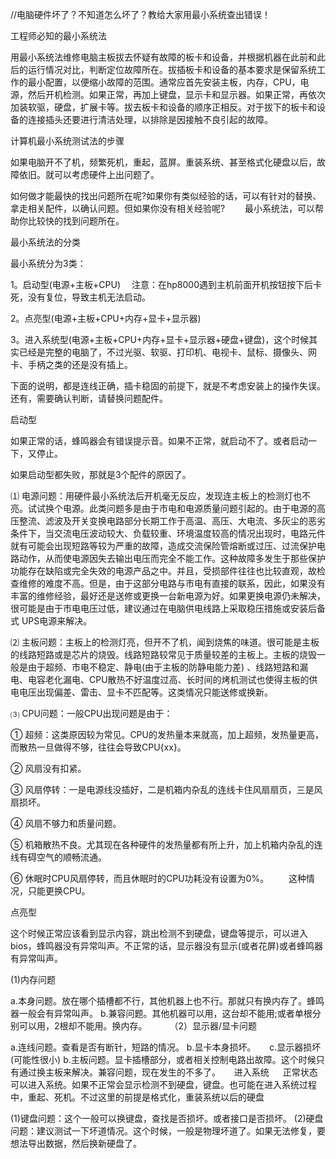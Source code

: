 //电脑硬件坏了？不知道怎么坏了？教给大家用最小系统查出错误！

工程师必知的最小系统法

 用最小系统法维修电脑主板拔去怀疑有故障的板卡和设备，并根据机器在此前和此后的运行情况对比，判断定位故障所在。拔插板卡和设备的基本要求是保留系统工作的最小配置，以便缩小故障的范围。通常应首先安装主板，内存，CPU，电源，然后开机检测。如果正常，再加上键盘，显示卡和显示器。如果正常，再依次加装软驱，硬盘，扩展卡等。拔去板卡和设备的顺序正相反。对于拔下的板卡和设备的连接插头还要进行清洁处理，以排除是因接触不良引起的故障。


计算机最小系统测试法的步骤

如果电脑开不了机，频繁死机，重起，蓝屏。重装系统、甚至格式化硬盘以后，故障依旧。就可以考虑硬件上出问题了。 

如何做才能最快的找出问题所在呢?如果你有类似经验的话，可以有针对的替换、拿走相关配件，以确认问题。但如果你没有相关经验呢? 　　最小系统法，可以帮助你比较快的找到问题所在。

最小系统法的分类

最小系统分为3类： 　

1。启动型(电源+主板+CPU) 　注意：在hp8000遇到主机前面开机按钮按下后卡死，没有复位，导致主机无法启动。　

2。点亮型(电源+主板+CPU+内存+显卡+显示器) 　

3。进入系统型(电源+主板+CPU+内存+显卡+显示器+硬盘+键盘)，这个时候其实已经是完整的电脑了，不过光驱、软驱、打印机、电视卡、鼠标、摄像头、网卡、手柄之类的还是没有插上。 　　

下面的说明，都是连线正确，插卡稳固的前提下，就是不考虑安装上的操作失误。还有，需要确认判断，请替换问题配件。


启动型

如果正常的话，蜂鸣器会有错误提示音。如果不正常，就启动不了。或者启动一下，又停止。

如果启动型都失败，那就是3个配件的原因了。

⑴ 电源问题：用硬件最小系统法后开机毫无反应，发现连主板上的检测灯也不亮。试试换个电源。此类问题多是由于市电和电源质量问题引起的。由于电源的高压整流、滤波及开关变换电路部分长期工作于高温、高压、大电流、多灰尘的恶劣条件下，当交流电压波动较大、负载较重、环境温度较高的情况出现时，电路元件就有可能会出现短路等较为严重的故障，造成交流保险管熔断或过压、过流保护电路动作，从而使电源因失去输出电压而完全不能工作。这种故障多发生于那些保护功能存在缺陷或完全失效的电源产品之中。并且，受损部件往往也比较直观，故检查维修的难度不高。但是，由于这部分电路与市电有直接的联系，因此，如果没有丰富的维修经验，最好还是送修或更换一台新电源为好。如果更换电源仍未解决，很可能是由于市电电压过低，建议通过在电脑供电线路上采取稳压措施或安装后备式 UPS电源来解决。

⑵ 主板问题：主板上的检测灯亮，但开不了机，闻到烧焦的味道。很可能是主板的线路短路或是芯片的烧毁。线路短路较常见于质量较差的主板上。主板的烧毁一般是由于超频、市电不稳定、静电(由于主板的防静电能力差) 、线路短路和漏电、电容老化漏电、CPU散热不好温度过高、长时间的烤机测试也使得主板的供电电压出现偏差、雷击、显卡不匹配等。这类情况只能送修或换新。

⑶ CPU问题：一般CPU出现问题是由于： 

① 超频：这类原因较为常见。CPU的发热量本来就高，加上超频，发热量更高，而散热一旦做得不够，往往会导致CPU{xx}。 

② 风扇没有扣紧。 　　

③ 风扇停转：一是电源线没插好，二是机箱内杂乱的连线卡住风扇扇页，三是风扇损坏。 

④ 风扇不够力和质量问题。 

⑤ 机箱散热不良。尤其现在各种硬件的发热量都有所上升，加上机箱内杂乱的连线有碍空气的顺畅流通。 

⑥ 休眠时CPU风扇停转，而且休眠时的CPU功耗没有设置为0%。 　　这种情况，只能更换CPU。


点亮型

这个时候正常应该看到显示内容，跳出检测不到硬盘，键盘等提示，可以进入bios，蜂鸣器没有异常叫声。不正常的话，显示器没有显示(或者花屏)或者蜂鸣器有异常叫声。

(1)内存问题 　

a.本身问题。放在哪个插槽都不行，其他机器上也不行。那就只有换内存了。蜂鸣器一般会有异常叫声。
b.兼容问题。其他机器可以用，这台却不能用;或者单根分别可以用，2根却不能用。换内存。
　　
 （2）显示器/显卡问题 　
 
 a.连线问题。查看是否有断针，短路的情况。
 b.显卡本身损坏。 　
 c.显示器损坏(可能性很小) 
 b.主板问题。显卡插槽部分，或者相关控制电路出故障。这个时候只有通过换主板来解决。兼容问题，现在发生的不多了。
　
 进入系统
　
正常状态可以进入系统。如果不正常会显示检测不到硬盘，键盘。也可能在进入系统过程中，重起、死机。不过这里的前提是格式化，重装系统以后的硬盘 

(1)键盘问题：这个一般可以换键盘，查找是否损坏。或者接口是否损坏。
(2)硬盘问题：建议测试一下坏道情况。这个时候，一般是物理坏道了。如果无法修复，要想法导出数据，然后换新硬盘了。

